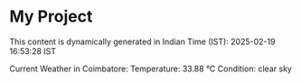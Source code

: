 # My Project

This content is dynamically generated in Indian Time (IST): 2025-02-19 16:53:28 IST


Current Weather in Coimbatore:
Temperature: 33.88 °C
Condition: clear sky
